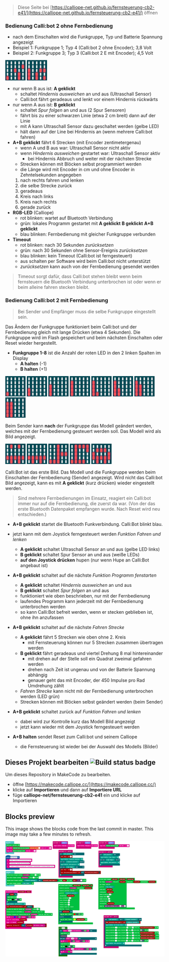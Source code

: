 
> Diese Seite bei [https://calliope-net.github.io/fernsteuerung-cb2-e41/](https://calliope-net.github.io/fernsteuerung-cb2-e41/) öffnen

### Bedienung Calli:bot 2 ohne Fernbedienung

* nach dem Einschalten wird die Funkgruppe, Typ und Batterie Spannung angezeigt
* Beispiel 1: Funkgruppe 1; Typ 4 (Calli:bot 2 ohne Encoder); 3,8 Volt
* Beispiel 2: Funkgruppe 3; Typ 3 (Calli:bot 2 E mit Encoder); 4,5 Volt

![](png/f1_cb2a_v38.png) ![](png/f3_cb2e_v45.png)

* nur wenn B aus ist: **A geklickt**
  * schaltet *Hindernis ausweichen* an und aus (Ultraschall Sensor)
  * Calli:bot fährt geradeaus und lenkt vor einem Hindernis rückwärts
* nur wenn A aus ist: **B geklickt**
  * schaltet *Spur folgen* an und aus (2 Spur Sensoren)
  * fährt bis zu einer schwarzen Linie (etwa 2 cm breit) dann auf der Linie
  * mit A kann Ultraschall Sensor dazu geschaltet werden (gelbe LED)
  * hält dann auf der Line bei Hindernis an (wenn mehrere Calli:bot fahren)
* **A+B geklickt** fährt 6 Strecken (mit Encoder zentimetergenau)
  * wenn A und B aus war: Ultraschall Sensor nicht aktiv
  * wenn *Hindernis ausweichen* gestartet war: Ultraschall Sensor aktiv
    * bei Hindernis Abbruch und weiter mit der nächsten Strecke
  * Strecken können mit Blöcken selbst programmiert werden
  * die Länge wird mit Encoder in cm und ohne Encoder in Zehntelsekunden angegeben
  1. nach rechts fahren und lenken
  2. die selbe Strecke zurück
  3. geradeaus
  4. Kreis nach links
  5. Kreis nach rechts
  6. gerade zurück
* **RGB-LED** (Calliope)
  * rot blinken: wartet auf Bluetooth Verbindung
  * grün: lokales Programm gestartet mit **A geklickt** **B geklickt** **A+B geklickt**
  * blau blinken: Fernbedienung mit gleicher Funkgruppe verbunden
* **Timeout**
  * rot blinken: nach 30 Sekunden *zurücksetzen*
  * grün: nach 30 Sekunden ohne Sensor-Ereignis *zurücksetzen*
  * blau blinken: kein Timeout (Calli:bot ist ferngesteuert)
  * aus schalten per Software wird beim Calli:bot nicht unterstützt
  * *zurücksetzen* kann auch von der Fernbedienung gesendet werden

> Timeout sorgt dafür, dass Calli:bot stehen bleibt wenn beim fernsteuern die Bluetooth Verbindung unterbrochen ist
> oder wenn er beim alleine fahren stecken bleibt.

### Bedienung Calli:bot 2 mit Fernbedienung

> Bei Sender und Empfänger muss die selbe Funkgruppe eingestellt sein.

Das Ändern der Funkgruppe funktioniert beim Calli:bot und der Fernbedienung gleich mit lange Drücken (etwa 4 Sekunden).
Die Funkgruppe wird im Flash gespeichert und beim nächsten Einschalten oder Reset wieder hergestellt. 

* **Funkgruppe 1-8** ist die Anzahl der roten LED in den 2 linken Spalten im Display
  *  **A halten** (-1)
  *  **B halten** (+1)

![](png/f1.png) ![](png/f2.png) ![](png/f3.png) ![](png/f4.png) ![](png/f5.png) ![](png/f6.png) ![](png/f7.png) ![](png/f8.png)

Beim Sender kann **nach** der Funkgruppe das Modell geändert werden, welches mit der Fernbedienung gesteuert werden soll.
Das Modell wird als Bild angezeigt. 

![](png/m_callibot.png) ![](png/m_sensoren.png) ![](png/m_gabelstapler.png) ![](png/m_kran.png) ![](png/m_car4.png)

Calli:Bot ist das erste Bild. Das Modell und die Funkgruppe werden beim Einschalten der Fernbedienung (Sender) angezeigt.
Wird nicht das Calli:bot Bild angezeigt, kann es mit **A geklickt** (kurz drücken) wieder eingestellt werden.

> Sind mehrere Fernbedienungen im Einsatz, reagiert ein Calli:bot immer nur auf die Fernbedienung, die zuerst da war.
> (Von der das erste Bluetooth Datenpaket empfangen wurde. Nach Reset wird neu entschieden.)

* **A+B geklickt** startet die Bluetooth Funkverbindung. Calli:Bot blinkt blau.
* jetzt kann mit dem Joystick ferngesteuert werden *Funktion Fahren und lenken*
  * **A geklickt** schaltet Ultraschall Sensor an und aus (gelbe LED links)
  * **B geklickt** schaltet Spur Sensor an und aus (weiße LEDs)
  * **auf den Joystick drücken** hupen (nur wenn Hupe an Calli:Bot angebaut ist)

* **A+B geklickt** schaltet auf die nächste *Funktion Programm fenstarten*
  * **A geklickt** schaltet *Hindernis ausweichen* an und aus
  * **B geklickt** schaltet *Spur folgen* an und aus
  * funktioniert wie oben beschrieben, nur mit der Fernbedienung
  * laufendes Programm kann jederzeit mit der Fernbedienung unterbrochen werden
  * so kann Calli:Bot befreit werden, wenn er stecken geblieben ist, ohne ihn anzufassen

* **A+B geklickt** schaltet auf die nächste *Fahren Strecke*
  * **A geklickt** fährt 5 Strecken wie oben ohne 2. Kreis
    * mit Fernsteuerung können nur 5 Strecken zusammen übertragen werden
  * **B geklickt** fährt geradeaus und viertel Drehung 8 mal hintereinander
    * mit drehen auf der Stelle soll ein Quadrat zweimal gefahren werden
    * drehen nach Zeit ist ungenau und von der Batterie Spannung abhängig
    * genauer geht das mit Encoder, der 450 Impulse pro Rad Umdrehung zählt
  * *Fahren Strecke* kann nicht mit der Fernbedienung unterbrochen werden (LED grün)
  * Strecken können mit Blöcken selbst geändert werden (beim Sender)

* **A+B geklickt** schaltet zurück auf *Funktion Fahren und lenken*
  * dabei wird zur Kontrolle kurz das Modell Bild angezeigt
  * jetzt kann wieder mit dem Joystick ferngesteuert werden

* **A+B halten** sendet Reset zum Calli:bot und seinem Calliope
  * die Fernsteuerung ist wieder bei der Auswahl des Modells (Bilder)


## Dieses Projekt bearbeiten ![Build status badge](https://github.com/calliope-net/fernsteuerung-cb2-e41/workflows/MakeCode/badge.svg)

Um dieses Repository in MakeCode zu bearbeiten.

* öffne [https://makecode.calliope.cc/](https://makecode.calliope.cc/)
* klicke auf **Importieren** und dann auf **Importiere URL**
* füge **calliope-net/fernsteuerung-cb2-e41** ein und klicke auf Importieren

## Blocks preview

This image shows the blocks code from the last commit in master.
This image may take a few minutes to refresh.

![A rendered view of the blocks](https://github.com/calliope-net/fernsteuerung-cb2-e41/raw/master/.github/makecode/blocks.png)

